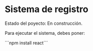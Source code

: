 <h1> Sistema de registro</h1>

Estado del poyecto: En construcción.

Para ejecutar el sistema, debes poner:

´´´npm install react´´´
